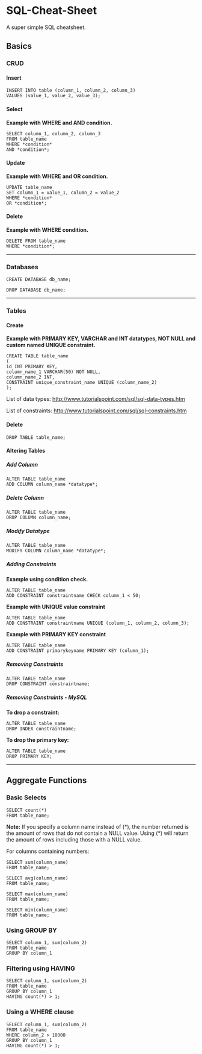 # SQL-Cheat-Sheet
A super simple SQL cheatsheet.

## Basics
### CRUD
#### Insert
```
INSERT INTO table (column_1, column_2, column_3)
VALUES (value_1, value_2, value_3);
```
#### Select
**Example with WHERE and AND condition.**
```
SELECT column_1, column_2, column_3
FROM table_name
WHERE *condition*
AND *condition*;
```
#### Update
**Example with WHERE and OR condition.**
```
UPDATE table_name
SET column_1 = value_1, column_2 = value_2
WHERE *condition*
OR *condition*;
```

#### Delete
**Example with WHERE condition.**
```
DELETE FROM table_name
WHERE *condition*;
```
---
### Databases
```
CREATE DATABASE db_name;

DROP DATABASE db_name;
```
---
### Tables
#### Create
**Example with PRIMARY KEY, VARCHAR and INT datatypes, NOT NULL and custom named UNIQUE constraint.**
```
CREATE TABLE table_name
(
id INT PRIMARY KEY,
column_name_1 VARCHAR(50) NOT NULL,
column_name_2 INT,
CONSTRAINT unique_constraint_name UNIQUE (column_name_2)
);
```
List of data types: http://www.tutorialspoint.com/sql/sql-data-types.htm

List of constraints: http://www.tutorialspoint.com/sql/sql-constraints.htm

#### Delete
`DROP TABLE table_name;`

#### Altering Tables

##### Add Column
```
ALTER TABLE table_name
ADD COLUMN column_name *datatype*;
```

##### Delete Column
```
ALTER TABLE table_name
DROP COLUMN column_name;
```

##### Modify Datatype
```
ALTER TABLE table_name
MODIFY COLUMN column_name *datatype*;
```

##### Adding Constraints
**Example using condition check.**
```
ALTER TABLE table_name
ADD CONSTRAINT constraintname CHECK column_1 < 50;
```
**Example with UNIQUE value constraint**
```
ALTER TABLE table_name
ADD CONSTRAINT constraintname UNIQUE (column_1, column_2, column_3);
```
**Example with PRIMARY KEY constraint**
```
ALTER TABLE table_name
ADD CONSTRAINT primarykeyname PRIMARY KEY (column_1);
```
##### Removing Constraints
```
ALTER TABLE table_name
DROP CONSTRAINT constraintname;
```

##### Removing Constraints - MySQL
**To drop a constraint:**
```
ALTER TABLE table_name
DROP INDEX constraintname;
```

**To drop the primary key:**
```
ALTER TABLE table_name
DROP PRIMARY KEY;
```
---
## Aggregate Functions
### Basic Selects
```
SELECT count(*)
FROM table_name;
```
**Note:** If you specify a column name instead of (\*), the number returned is the amount of rows that do not contain a NULL value. Using (\*) will return the amount of rows including those with a NULL value.

For columns containing numbers:
```
SELECT sum(column_name)
FROM table_name;
```
```
SELECT avg(column_name)
FROM table_name;
```
```
SELECT max(column_name)
FROM table_name;
```
```
SELECT min(column_name)
FROM table_name;
```
### Using GROUP BY
```
SELECT column_1, sum(column_2)
FROM table_name
GROUP BY column_1
```
### Filtering using HAVING
```
SELECT column_1, sum(column_2)
FROM table_name
GROUP BY column_1
HAVING count(*) > 1;
```
### Using a WHERE clause
```
SELECT column_1, sum(column_2)
FROM table_name
WHERE column_2 > 10000
GROUP BY column_1
HAVING count(*) > 1;
```
